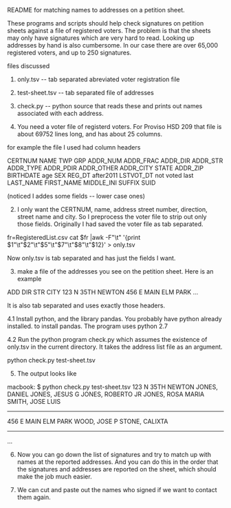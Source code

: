 README for matching names to addresses on a petition sheet.

These programs and scripts should help check signatures on petition
sheets against a file of registered voters. The problem is that the
sheets may only have signatures which are very hard to read. Looking
up addresses by hand is also cumbersome. In our case there are over
65,000 registered voters, and up to 250 signatures.

files discussed

1. only.tsv       -- tab separated abreviated voter registration file
2. test-sheet.tsv -- tab separated file of addresses
3. check.py       -- python source that reads these and prints out names
                     associated with each address. 

1. You need a voter file of registerd voters. For Proviso HSD 209 that
file is about 69752 lines long, and has about 25 columns.

for example the file I used had column headers

CERTNUM NAME TWP GRP ADDR_NUM ADDR_FRAC ADDR_DIR ADDR_STR ADDR_TYPE
ADDR_PDIR ADDR_OTHER ADDR_CITY STATE ADDR_ZIP BIRTHDATE age SEX REG_DT
after2011 LSTVOT_DT not voted last LAST_NAME FIRST_NAME MIDDLE_INI
SUFFIX SUID

(noticed I addes some fields -- lower case ones)

2. I only want the CERTNUM, name, address street number, direction,
street name and city.  So I preprocess the voter file to strip out
only those fields. Originally I had saved the voter file as tab
separated.

fr=RegisteredList.csv
cat $fr |awk -F"\t" '{print $1"\t"$2"\t"$5"\t"$7"\t"$8"\t"$12}' > only.tsv

Now only.tsv is tab separated and has just the fields I want.

3. make a file of the addresses you see on the petition sheet. Here is
an example

ADD	DIR	STR	CITY
123	N	35TH	NEWTON
456	E	MAIN	ELM PARK
...

It is also tab separated and uses exactly those headers.

4.1 Install python, and the library pandas. You probably have python
already installed.  to install pandas. The program uses python 2.7

4.2 Run the python program check.py which assumes the existence of
only.tsv in the current directory. It takes the address list file as
an argument.

python check.py test-sheet.tsv

5. The output looks like

macbook: $ python check.py test-sheet.tsv
123 N 35TH NEWTON
JONES, DANIEL
JONES, JESUS G
JONES, ROBERTO JR
JONES, ROSA MARIA
SMITH, JOSE LUIS
************

456 E MAIN ELM PARK
WOOD, JOSE P
STONE, CALIXTA
************
...


6. Now you can go down the list of signatures and try to match up with
names at the reported addresses.  And you can do this in the order
that the signatures and addresses are reported on the sheet, which
should make the job much easier.

7. We can cut and paste out the names who signed if we want to contact
them again.
